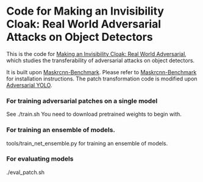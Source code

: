 # Code for Making an Invisibility Cloak: Real World Adversarial Attacks on Object Detectors
This is the code for [Making an Invisibility Cloak: Real World Adversarial](https://arxiv.org/abs/1910.14667), which studies the transferability of adversarial attacks on object detectors. 

It is built upon [Maskrcnn-Benchmark](https://github.com/facebookresearch/maskrcnn-benchmark).
Please refer to [Maskrcnn-Benchmark](https://github.com/facebookresearch/maskrcnn-benchmark) for installation instructions. The patch transformation code is modified upon [Adversarial YOLO](https://gitlab.com/EAVISE/adversarial-yolo).

### For training adversarial patches on a single model
See ./train.sh
You need to download pretrained weights to begin with.

### For training an ensemble of models.
tools/train_net_ensemble.py for training an ensemble of models.

### For evaluating models
./eval_patch.sh

